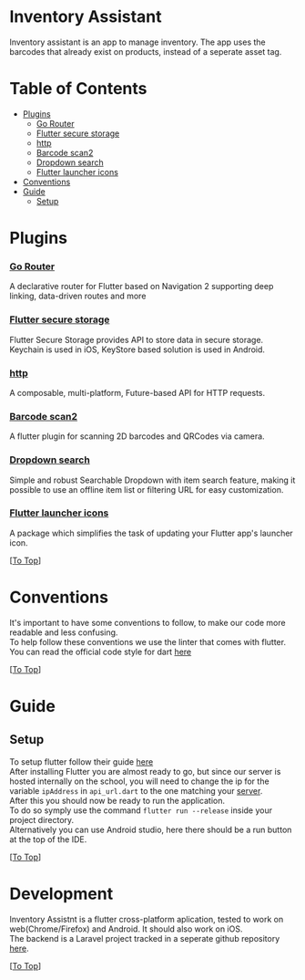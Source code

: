 # Inventory Assistant
Inventory assistant is an app to manage inventory. The app uses the barcodes that already exist on products, instead of a seperate asset tag.<br>

# Table of Contents

* [Plugins](#plugins)
    * [Go Router](#go-router)
    * [Flutter secure storage](#flutter-secure-storage)
    * [http](#http)
    * [Barcode scan2](#barcode-scan2)
    * [Dropdown search](#dropdown-search)
    * [Flutter launcher icons](#flutter-launcher-icons)
* [Conventions](#conventions)
* [Guide](#guide)
    * [Setup](#setup)

# Plugins

### [Go Router](https://pub.dev/packages/go_router)

A declarative router for Flutter based on Navigation 2 supporting deep linking, data-driven routes and more

### [Flutter secure storage](https://pub.dev/packages/flutter_secure_storage)

Flutter Secure Storage provides API to store data in secure storage. Keychain is used in iOS, KeyStore based solution is used in Android.

### [http](https://pub.dev/packages/http)
A composable, multi-platform, Future-based API for HTTP requests.

### [Barcode scan2](https://pub.dev/packages/barcode_scan2)
A flutter plugin for scanning 2D barcodes and QRCodes via camera.

### [Dropdown search](https://pub.dev/packages/dropdown_search)
Simple and robust Searchable Dropdown with item search feature, making it possible to use an offline item list or filtering URL for easy customization.

### [Flutter launcher icons](https://pub.dev/packages/flutter_launcher_icons)
A package which simplifies the task of updating your Flutter app's launcher icon.


[[To Top](#inventory-assistant)]
# Conventions

It's important to have some conventions to follow, to make our code more readable and less confusing.<br/>
To help follow these conventions we use the linter that comes with flutter. You can read the official code style for dart [here](https://dart.dev/guides/language/effective-dart/style)

[[To Top](#inventory-assistant)]
# Guide

## Setup

To setup flutter follow their guide [here](https://docs.flutter.dev/get-started/install)<br/>
After installing Flutter you are almost ready to go, but since our server is hosted internally on the school, you will need to change the ip for the variable `ipAddress` in `api_url.dart` to the one matching your [server](https://github.com/InventoryAssistant).<br>
After this you should now be ready to run the application. <br>
To do so symply use the command `flutter run --release` inside your project directory.<br>
Alternatively you can use Android studio, here there should be a run button at the top of the IDE.<br>

[[To Top](#inventory-assistant)]
# Development

Inventory Assistnt is a flutter cross-platform aplication, tested to work on web(Chrome/Firefox) and Android. It should also work on iOS.<br>
The backend is a Laravel project tracked in a seperate github repository [here](https://github.com/InventoryAssistant).

[[To Top](#inventory-assistant)]
